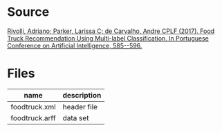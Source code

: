 # Source

[Rivolli, Adriano; Parker, Larissa C; de Carvalho, Andre CPLF (2017). Food Truck Recommendation Using Multi-label Classification. In Portuguese Conference on Artificial Intelligence, 585--596.](https://link.springer.com/chapter/10.1007/978-3-319-65340-2_48)


# Files

| name           | description |
| -------------- | ----------- |
| foodtruck.xml  | header file |
| foodtruck.arff | data set    |
